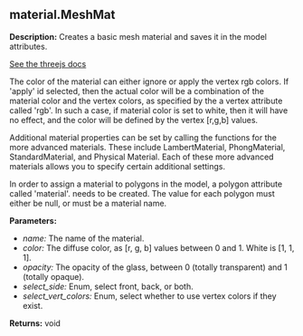 ## material.MeshMat  
  
  
**Description:** Creates a basic mesh material and saves it in the model attributes.


[See the threejs docs](https://threejs.org/docs/#api/en/materials/MeshBasicMaterial)


The color of the material can either ignore or apply the vertex rgb colors.
If 'apply' id selected, then the actual color will be a combination of the material color
and the vertex colors, as specified by the a vertex attribute called 'rgb'.
In such a case, if material color is set to white, then it will
have no effect, and the color will be defined by the vertex [r,g,b] values.


Additional material properties can be set by calling the functions for the more advanced materials.
These include LambertMaterial, PhongMaterial, StandardMaterial, and Physical Material.
Each of these more advanced materials allows you to specify certain additional settings.


In order to assign a material to polygons in the model, a polygon attribute called 'material'.
needs to be created. The value for each polygon must either be null, or must be a material name.

  
  
**Parameters:**  
  * *name:* The name of the material.  
  * *color:* The diffuse color, as [r, g, b] values between 0 and 1. White is [1, 1, 1].  
  * *opacity:* The opacity of the glass, between 0 (totally transparent) and 1 (totally opaque).  
  * *select\_side:* Enum, select front, back, or both.  
  * *select\_vert\_colors:* Enum, select whether to use vertex colors if they exist.  
  
**Returns:** void  
